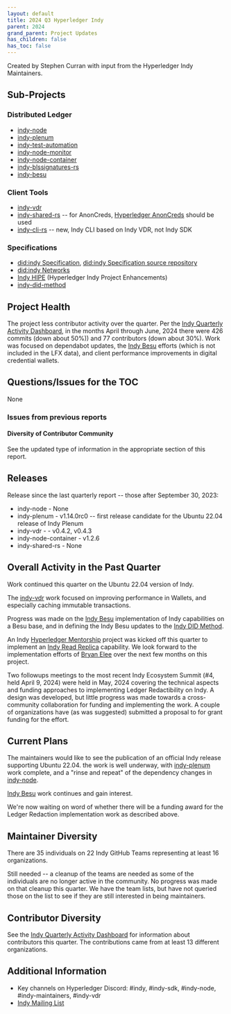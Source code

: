 ```yaml
---
layout: default
title: 2024 Q3 Hyperledger Indy
parent: 2024
grand_parent: Project Updates
has_children: false
has_toc: false
---
```


Created by Stephen Curran with input from the Hyperledger Indy Maintainers.

## Sub-Projects

### **Distributed Ledger**

- [indy-node]
- [indy-plenum]
- [indy-test-automation]
- [indy-node-monitor]
- [indy-node-container]
- [indy-blssignatures-rs]
- [indy-besu]

[indy-node]: https://github.com/hyperledger/indy-node
[indy-plenum]: https://github.com/hyperledger/indy-plenum
[indy-test-automation]: https://github.com/hyperledger/indy-test-automation
[indy-node-monitor]: https://github.com/hyperledger/indy-node-monitor
[indy-node-container]: https://github.com/hyperledger/indy-node-container
[indy-blssignatures-rs]: https://github.com/hyperledger/indy-blssignatures-rs
[indy-besu]: https://github.com/hyperledger/indy-besu

### **Client Tools**

- [indy-vdr]
- [indy-shared-rs] -- for AnonCreds, [Hyperledger AnonCreds] should be used
- [indy-cli-rs] -- new, Indy CLI based on Indy VDR, not Indy SDK

[indy-vdr]: https://github.com/hyperledger/indy-vdr
[indy-shared-rs]: https://github.com/hyperledger/indy-shared-rs
[indy-cli-rs]: https://github.com/hyperledger/indy-cli-rs
[Hyperledger AnonCreds]: https://github.com/hyperledger/anoncreds-rs

### **Specifications**

- [did:indy Specification], [did:indy Specification source repository]
- [did:indy Networks]
- [Indy HIPE] (Hyperledger Indy Project Enhancements)
- [indy-did-method]

[did:indy Specification]: https://hyperledger.github.io/indy-did-method/
[did:indy Specification source repository]: https://github.com/hyperledger/indy-did-method
[did:indy Networks]: https://github.com/hyperledger/indy-did-networks
[Indy HIPE]: https://github.com/hyperledger/indy-hipe
[indy-did-method]: https://github.com/hyperledger/indy-did-method

## Project Health

The project less contributor activity over the quarter. Per the [Indy Quarterly
Activity Dashboard], in the months April through June, 2024 there were 426
commits (down about 50%)) and 77 contributors (down about 30%). Work was focused
on dependabot updates, the [Indy Besu] efforts (which is not included in the LFX
data), and client performance improvements in digital credential wallets.

[Indy Quarterly Activity Dashboard]: https://insights.lfx.linuxfoundation.org/foundation/lf-decentralized-trust/overview/github?project=indy&routedFrom=Github&bestPractice=false&dateFilters=Last%20Quarter&dateRange=2024-04-01%20to%202024-06-30&compare=PP&granularity=week&hideBots=true

## Questions/Issues for the TOC

None

### Issues from previous reports

#### **Diversity of Contributor Community**

See the updated type of information in the appropriate section of this report.

## Releases

Release since the last quarterly report -- those after September 30, 2023:

- indy-node - None
- indy-plenum - v1.14.0rc0 -- first release candidate for the Ubuntu 22.04 release of Indy Plenum
- indy-vdr -  - v0.4.2, v0.4.3
- indy-node-container - v1.2.6
- indy-shared-rs - None

## Overall Activity in the Past Quarter

Work continued this quarter on the Ubuntu 22.04 version of Indy.

The [indy-vdr] work focused on improving performance in Wallets, and especially
caching immutable transactions.

Progress was made on the [Indy Besu] implementation of Indy capabilities on
a Besu base, and in defining the Indy Besu updates to the [Indy DID Method].

[Indy Besu]: https://github.com/hyperledger/indy-besu
[Indy DID Method]: https://github.com/hyperledger/indy-did-method

An Indy [Hyperledger Mentorship] project was kicked off this quarter to
implement an [Indy Read Replica] capability. We look forward to the
implementation efforts of [Bryan Elee] over the next few months on this project.

[Hyperledger Mentorship]: https://wiki.hyperledger.org/display/INTERN/Hyperledger+Mentorship+Program
[Indy Read Replica]: https://wiki.hyperledger.org/display/INTERN/Project+Plan+-+Indy+Read+Replica+Implementation
[Bryan Elee]: https://github.com/rxbryan

Two followups meetings to the most recent Indy Ecosystem Summit (#4, held April
9, 2024) were held in May, 2024 covering the technical aspects and funding
approaches to implementing Ledger Redactibility on Indy. A design was developed,
but little progress was made towards a cross-community collaboration for funding
and implementing the work. A couple of organizations have (as was suggested)
submitted a proposal to for grant funding for the effort.

## Current Plans

The maintainers would like to see the publication of an official Indy release
supporting Ubuntu 22.04. the work is well underway, with [indy-plenum] work
complete, and a "rinse and repeat" of the dependency changes in [indy-node].

[Indy Besu] work continues and gain interest.

We're now waiting on word of whether there will be a funding award for the
Ledger Redaction implementation work as described above.

## Maintainer Diversity

There are 35 individuals on 22 Indy GitHub Teams representing at least 16 organizations.

Still needed -- a cleanup of the teams are needed as some of the individuals are
no longer active in the community. No progress was made on that cleanup this
quarter. We have the team lists, but have not queried those on the list to see
if they are still interested in being maintainers.

## Contributor Diversity

See the [Indy Quarterly Activity Dashboard] for information about contributors
this quarter. The contributions came from at least 13 different
organizations.

## Additional Information

- Key channels on Hyperledger Discord: \#indy, \#indy-sdk,
\#indy-node, \#indy-maintainers, \#indy-vdr
- [Indy Mailing List](https://lists.hyperledger.org/g/indy)
